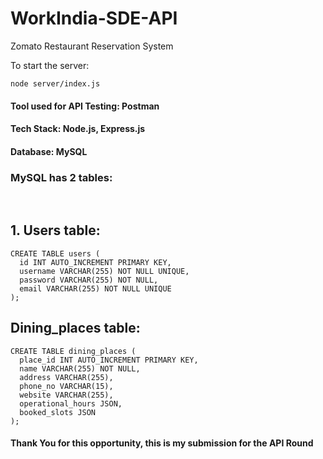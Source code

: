 # WorkIndia-SDE-API
Zomato Restaurant Reservation System

To start the server:
```console
node server/index.js
```

<h4>Tool used for API Testing: Postman</h4>
<h4>Tech Stack: Node.js, Express.js</h4>
<h4>Database: MySQL</h4>

<h3>MySQL has 2 tables:</h3>
<br>
<h2>1. Users table:</h2>

```console
CREATE TABLE users (
  id INT AUTO_INCREMENT PRIMARY KEY,
  username VARCHAR(255) NOT NULL UNIQUE,
  password VARCHAR(255) NOT NULL,
  email VARCHAR(255) NOT NULL UNIQUE
);
```


<h2>Dining_places table:</h2>

```console
CREATE TABLE dining_places (
  place_id INT AUTO_INCREMENT PRIMARY KEY,
  name VARCHAR(255) NOT NULL,
  address VARCHAR(255),
  phone_no VARCHAR(15),
  website VARCHAR(255),
  operational_hours JSON,
  booked_slots JSON
);
```

<h4>Thank You for this opportunity, this is my submission for the API Round</h4>
